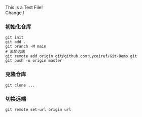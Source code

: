 This is a Test File!  
Change l


### 初始化仓库
```git
git init
git add .
git branch -M main
# 添加远端
git remote add origin git@github.com:Lycoiref/Git-Demo.git
git push -u origin master
```


### 克隆仓库
```
git clone ...
```


### 切换远端
```
git remote set-url origin url
```


